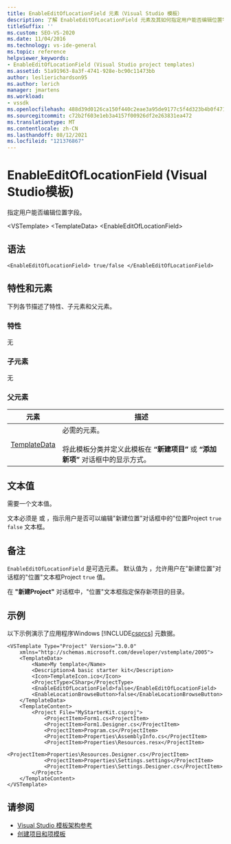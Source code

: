 ```yaml
---
title: EnableEditOfLocationField 元素（Visual Studio 模板）
description: 了解 EnableEditOfLocationField 元素及其如何指定用户能否编辑位置字段。
titleSuffix: ''
ms.custom: SEO-VS-2020
ms.date: 11/04/2016
ms.technology: vs-ide-general
ms.topic: reference
helpviewer_keywords:
- EnableEditOfLocationField (Visual Studio project templates)
ms.assetid: 51a91963-8a3f-4741-928e-bc90c11473bb
author: leslierichardson95
ms.author: lerich
manager: jmartens
ms.workload:
- vssdk
ms.openlocfilehash: 488d39d0126ca150f440c2eae3a95de9177c5f4d323b4b0f471be6d2840158d6
ms.sourcegitcommit: c72b2f603e1eb3a4157f00926df2e263831ea472
ms.translationtype: MT
ms.contentlocale: zh-CN
ms.lasthandoff: 08/12/2021
ms.locfileid: "121376867"
---
```

# <a name="enableeditoflocationfield-element-visual-studio-templates"></a>EnableEditOfLocationField (Visual Studio模板) 
指定用户能否编辑位置字段。

 \<VSTemplate> \<TemplateData>
 \<EnableEditOfLocationField>

## <a name="syntax"></a>语法

```
<EnableEditOfLocationField> true/false </EnableEditOfLocationField>
```

## <a name="attributes-and-elements"></a>特性和元素
 下列各节描述了特性、子元素和父元素。

### <a name="attributes"></a>特性
 无

### <a name="child-elements"></a>子元素
 无

### <a name="parent-elements"></a>父元素

|元素|描述|
|-------------|-----------------|
|[TemplateData](../extensibility/templatedata-element-visual-studio-templates.md)|必需的元素。<br /><br /> 将此模板分类并定义此模板在 **“新建项目”** 或 **“添加新项”** 对话框中的显示方式。|

## <a name="text-value"></a>文本值
 需要一个文本值。

 文本必须是 或 ，指示用户是否可以编辑"新建位置"对话框中的"位置Project `true` `false` 文本框。  

## <a name="remarks"></a>备注
 `EnableEditOfLocationField` 是可选元素。 默认值为 ，允许用户在"新建位置"对话框的"位置"文本框Project `true` 值。  

 在 **"新建Project"** 对话框中，"位置"文本框指定保存新项目的目录。

## <a name="example"></a>示例
 以下示例演示了应用程序Windows [!INCLUDE[csprcs](../data-tools/includes/csprcs_md.md)] 元数据。

```
<VSTemplate Type="Project" Version="3.0.0"
    xmlns="http://schemas.microsoft.com/developer/vstemplate/2005">
    <TemplateData>
        <Name>My template</Name>
        <Description>A basic starter kit</Description>
        <Icon>TemplateIcon.ico</Icon>
        <ProjectType>CSharp</ProjectType>
        <EnableEditOfLocationField>false</EnableEditOfLocationField>
        <EnableLocationBrowseButton>false</EnableLocationBrowseButton>
    </TemplateData>
    <TemplateContent>
        <Project File="MyStarterKit.csproj">
            <ProjectItem>Form1.cs<ProjectItem>
            <ProjectItem>Form1.Designer.cs</ProjectItem>
            <ProjectItem>Program.cs</ProjectItem>
            <ProjectItem>Properties\AssemblyInfo.cs</ProjectItem>
            <ProjectItem>Properties\Resources.resx</ProjectItem>
            <ProjectItem>Properties\Resources.Designer.cs</ProjectItem>
            <ProjectItem>Properties\Settings.settings</ProjectItem>
            <ProjectItem>Properties\Settings.Designer.cs</ProjectItem>
        </Project>
    </TemplateContent>
</VSTemplate>
```

## <a name="see-also"></a>请参阅
- [Visual Studio 模板架构参考](../extensibility/visual-studio-template-schema-reference.md)
- [创建项目和项模板](../ide/creating-project-and-item-templates.md)
